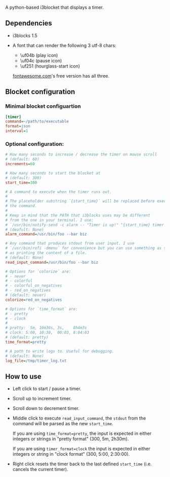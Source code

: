 A python-based i3blocket that displays a timer.

## Dependencies

* i3blocks 1.5

* A font that can render the following 3 utf-8 chars:
  * \uf04b (play icon)
  * \uf04c (pause icon)
  * \uf251 (hourglass-start icon)
  
  [fontawesome.com](https://fontawesome.com)'s free version has all three.

## Blocket configuration

### Minimal blocket configuartion

```ini
[timer]
command=~/path/to/executable
format=json
interval=1
```

### Optional configuration:

```ini
# How many seconds to increase / decrease the timer on mouse scroll
# (default: 60)
increments=60

# How many seconds to start the blocket at
# (default: 300)
start_time=300

# A command to execute when the timer runs out.
#
# The placeholder substring `{start_time}` will be replaced before executing
# the command.
# 
# Keep in mind that the PATH that i3blocks uses may be different 
# from the one in your terminal. I use: 
# `/usr/bin/notify-send -c alarm -- "Timer is up!" "{start_time} timer is up!"`
# (deafult: None)
alarm_command=/usr/bin/foo --bar biz

# Any command that produces stdout from user input. I use
# `/usr/bin/rofi -dmenu` for convenience but you can use something as simple
# as printing the content of a file.
# (default: None)
read_input_command=/usr/bin/foo --bar biz

# Options for `colorize` are:
# - never
# - colorful
# - colorful_on_negatives
# - red_on_negatives
# (default: never)
colorize=red_on_negatives

# Options for `time_format` are:
# - pretty
# - clock
#
# pretty:  5m, 10m30s, 3s,    8h4m3s
# clock: 5:00, 10:30,  00:03, 8:04:03
# (default: pretty)
time_format=pretty

# A path to write logs to. Useful for debugging.
# (default: None)
log_file=/tmp/timer_log.txt
```

## How to use

* Left click to start / pause a timer.

* Scroll up to increment timer.

* Scroll down to decrement timer.

* Middle click to execute `read_input_command`, the `stdout` from the command
  will be parsed as the new `start_time`.

  If you are using `time_format=pretty`, the input is expected in either 
  integers or strings in "pretty format" (300, 5m, 2h30m).

  If you are using `timer_format=clock` the input is expected in either integers 
  or string in "clock format" (300, 5:00, 2:30:00).

* Right click resets the timer back to the last defined `start_time` (i.e. 
  cancels the current timer).
